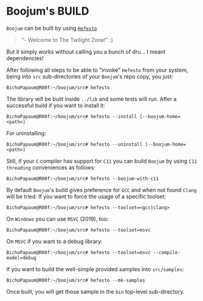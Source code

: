# Boojum's BUILD

``Boojum`` can be built by using [``Hefesto``](https://github.com/rafael-santiago/hefesto)
> "- Welcome to The Twilight Zone!" :)

But it simply works without calling you a bunch of dru... I meant dependencies!

After following all steps to be able to "invoke" ``Hefesto`` from your system, being into
``src`` sub-directories of your ``Boojum``'s repo copy, you just:

```
BichoPapaum@R00f:~/boojum/src# hefesto
```

The library will be built inside ``../lib`` and some tests will run.
After a successful build if you want to install it:

```
BichoPapaum@R00f:~/boojum/src# hefesto --install [--boojum-home=<path>]
```

For uninstalling:

```
BichoPapaum@R00f:~/boojum/src# hefesto --uninstall [--boojum-home=<path>]
```

Still, if your ``C`` compiler has support for ``C11`` you can build ``Boojum``
by using ``C11 threading`` conveniences as follows:

```
BichoPapaum@R00f:~/boojum/src# hefesto --boojum-with-c11
```

By default ``Boojum``'s build gives preference for ``GCC`` and when not found
``Clang`` will be tried. If you want to force the usage of a specific toolset:

```
BichoPapaum@R00f:~/boojum/src# hefesto --toolset=<gcc|clang>
```

On ``Windows`` you can use ``MSVC`` (2019), too:

```
BichoPapaum@R00f:~/boojum/src# hefesto --toolset=msvc
```

On ``MSVC`` if you want to a debug library:

```
BichoPapaum@R00f:~/boojum/src# hefesto --toolset=msvc --compile-model=debug
```

If you want to build the well-simple provided samples into ``src/samples``:

```
BichoPapaum@R00f:~/boojum/src# hefesto --mk-samples
```

Once built, you will get those sample in the ``bin`` top-level sub-directory.
